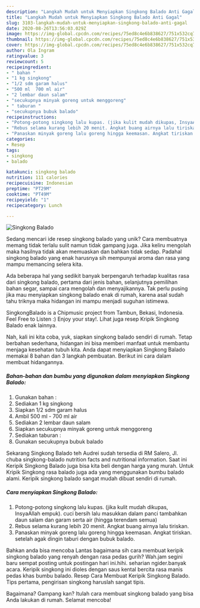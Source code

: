 ```yaml
---
description: "Langkah Mudah untuk Menyiapkan Singkong Balado Anti Gagal"
title: "Langkah Mudah untuk Menyiapkan Singkong Balado Anti Gagal"
slug: 3103-langkah-mudah-untuk-menyiapkan-singkong-balado-anti-gagal
date: 2020-08-26T13:56:03.029Z
image: https://img-global.cpcdn.com/recipes/75ed8c4e6b838627/751x532cq70/singkong-balado-foto-resep-utama.jpg
thumbnail: https://img-global.cpcdn.com/recipes/75ed8c4e6b838627/751x532cq70/singkong-balado-foto-resep-utama.jpg
cover: https://img-global.cpcdn.com/recipes/75ed8c4e6b838627/751x532cq70/singkong-balado-foto-resep-utama.jpg
author: Ola Ingram
ratingvalue: 3
reviewcount: 5
recipeingredient:
- " bahan "
- "1 kg singkong"
- "1/2 sdm garam halus"
- "500 ml  700 ml air"
- "2 lembar daun salam"
- "secukupnya minyak goreng untuk menggoreng"
- " taburan "
- "secukupnya bubuk balado"
recipeinstructions:
- "Potong-potong singkong lalu kupas. (jika kulit mudah dikupas, InsyaAllah empuk). cuci bersih lalu masukkan dalam panci tambahkan daun salam dan garam serta air (hingga terendam semua)"
- "Rebus selama kurang lebih 20 menit. Angkat buang airnya lalu tiriskan."
- "Panaskan minyak goreng lalu goreng hingga keemasan. Angkat tiriskan. setelah agak dingin taburi dengan bubuk balado."
categories:
- Resep
tags:
- singkong
- balado

katakunci: singkong balado 
nutrition: 111 calories
recipecuisine: Indonesian
preptime: "PT29M"
cooktime: "PT49M"
recipeyield: "1"
recipecategory: Lunch

---
```



![Singkong Balado](https://img-global.cpcdn.com/recipes/75ed8c4e6b838627/751x532cq70/singkong-balado-foto-resep-utama.jpg)

Sedang mencari ide resep singkong balado yang unik? Cara membuatnya memang tidak terlalu sulit namun tidak gampang juga. Jika keliru mengolah maka hasilnya tidak akan memuaskan dan bahkan tidak sedap. Padahal singkong balado yang enak harusnya sih mempunyai aroma dan rasa yang mampu memancing selera kita.

Ada beberapa hal yang sedikit banyak berpengaruh terhadap kualitas rasa dari singkong balado, pertama dari jenis bahan, selanjutnya pemilihan bahan segar, sampai cara mengolah dan menyajikannya. Tak perlu pusing jika mau menyiapkan singkong balado enak di rumah, karena asal sudah tahu triknya maka hidangan ini mampu menjadi suguhan istimewa.

SingkongBalado is a Chipmusic project from Tambun, Bekasi, Indonesia. Feel Free to Listen :) Enjoy your stay!. Lihat juga resep Kripik Singkong Balado enak lainnya.


Nah, kali ini kita coba, yuk, siapkan singkong balado sendiri di rumah. Tetap berbahan sederhana, hidangan ini bisa memberi manfaat untuk membantu menjaga kesehatan tubuh kita. Anda dapat menyiapkan Singkong Balado memakai 8 bahan dan 3 langkah pembuatan. Berikut ini cara dalam membuat hidangannya.

<!--inarticleads1-->

##### Bahan-bahan dan bumbu yang digunakan dalam menyiapkan Singkong Balado:

1. Gunakan  bahan :
1. Sediakan 1 kg singkong
1. Siapkan 1/2 sdm garam halus
1. Ambil 500 ml - 700 ml air
1. Sediakan 2 lembar daun salam
1. Siapkan secukupnya minyak goreng untuk menggoreng
1. Sediakan  taburan :
1. Gunakan secukupnya bubuk balado


Sekarang Singkong Balado teh Audrei sudah tersedia di RM Salero, Jl. chuba singkong-balado nutrition facts and nutritional information. Saat ini Keripik Singkong Balado juga bisa kita beli dengan harga yang murah. Untuk Kripik Singkong rasa balado juga ada yang menggunakan bumbu balado alami. Keripik singkong balado sangat mudah dibuat sendiri di rumah. 

<!--inarticleads2-->

##### Cara menyiapkan Singkong Balado:

1. Potong-potong singkong lalu kupas. (jika kulit mudah dikupas, InsyaAllah empuk). cuci bersih lalu masukkan dalam panci tambahkan daun salam dan garam serta air (hingga terendam semua)
1. Rebus selama kurang lebih 20 menit. Angkat buang airnya lalu tiriskan.
1. Panaskan minyak goreng lalu goreng hingga keemasan. Angkat tiriskan. setelah agak dingin taburi dengan bubuk balado.


Bahkan anda bisa mencoba Lantas bagaimana sih cara membuat keripik singkong balado yang renyah dengan rasa pedas gurih? Wah.jam segini baru sempat posting untuk postingan hari ini.hihi. seharian ngider.banyak acara. Keripik singkong ini dioles dengan saus kental bercita rasa manis pedas khas bumbu balado. Resep Cara Membuat Keripik Singkong Balado. Tips pertama, pengirisan singkong haruslah sangat tipis. 

Bagaimana? Gampang kan? Itulah cara membuat singkong balado yang bisa Anda lakukan di rumah. Selamat mencoba!

